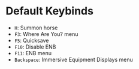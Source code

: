 # Default Keybinds

- `H`: Summon horse
- `F3`: Where Are You? menu
- `F5`: Quicksave
- `F10`: Disable ENB
- `F11`: ENB menu
- `Backspace`: Immersive Equipment Displays menu
